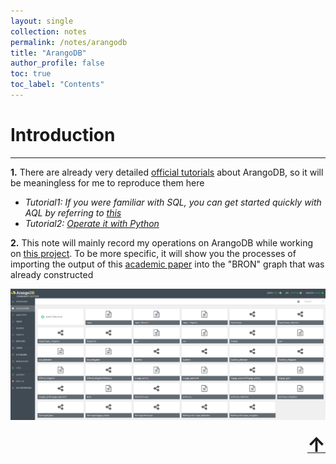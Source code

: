 ```yaml
---
layout: single
collection: notes
permalink: /notes/arangodb
title: "ArangoDB"
author_profile: false
toc: true
toc_label: "Contents"
---
```


<a name="top"></a>

# Introduction
<hr>

**1.** There are already very detailed [official tutorials](https://www.arangodb.com/docs/stable/) about ArangoDB, so it will be meaningless for me to reproduce them here
 - *Tutorial1: If you were familiar with SQL, you can get started quickly with AQL by referring to [this](https://www.arangodb.com/community-server/sql-aql-comparison/)*
 - *Tutorial2: [Operate it with Python](https://www.arangodb.com/tutorials/tutorial-python/)*

**2.** This note will mainly record my operations on ArangoDB while working on [this project](/projects/project2). To be more specific, it will show you the processes of importing the output of this [academic paper](/publication/paper-number-1) into the "BRON" graph that was already constructed

<div align="center"> <img alt="p2-10" src="https://github.com/jayzheng98/jayzheng98.github.io/blob/master/images/proj2-10.png?raw=true" width="780px"> </div> 
<br>



<div align="right"><a class="top-link hide" href="#top"><font size="6"><b>↑</b></font></a></div><br>
